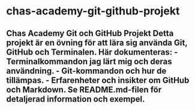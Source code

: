 # chas-academy-git-github-projekt
 ## Chas Academy Git och GitHub Projekt  Detta projekt är en övning för att lära sig använda Git, GitHub och Terminalen. Här dokumenteras:  - Terminalkommandon jag lärt mig och deras användning. - Git-kommandon och hur de tillämpas. - Erfarenheter och insikter om GitHub och Markdown.  Se README.md-filen för detaljerad information och exempel.

